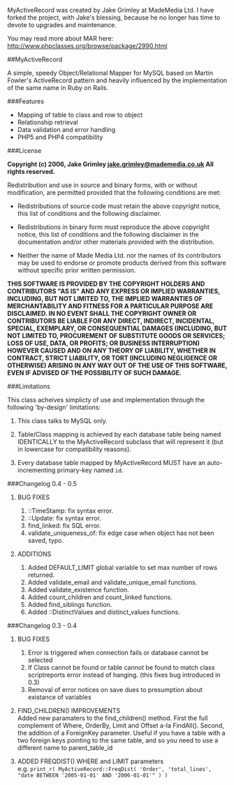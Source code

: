 MyActiveRecord was created by Jake Grimley at MadeMedia Ltd. I have forked the project, with Jake's blessing, because he no longer has time to devote to upgrades and maintenance.

You may read more about MAR here: <http://www.phpclasses.org/browse/package/2990.html>

##MyActiveRecord

A simple, speedy Object/Relational Mapper for MySQL based on Martin 
Fowler's ActiveRecord pattern and heavily influenced by the implementation 
of the same name in Ruby on Rails.

###Features

* Mapping of table to class and row to object
* Relationship retrieval
* Data validation and error handling
* PHP5 and PHP4 compatibility

###License

**Copyright (c) 2006, Jake Grimley  <jake.grimley@mademedia.co.uk>
All rights reserved.**

Redistribution and use in source and binary forms, with or without 
modification, are permitted provided that the following conditions are met:

* Redistributions of source code must retain the above copyright notice, 
this list of conditions and the following disclaimer.

* Redistributions in binary form must reproduce the above copyright 
notice, this list of conditions and the following disclaimer in the 
documentation and/or other materials provided with the distribution.

* Neither the name of Made Media Ltd. nor the names of its contributors 
may be used to endorse or promote products derived from this 
software without specific prior written permission.

**THIS SOFTWARE IS PROVIDED BY THE COPYRIGHT HOLDERS AND CONTRIBUTORS "AS 
IS" AND ANY EXPRESS OR IMPLIED WARRANTIES, INCLUDING, BUT NOT LIMITED TO, 
THE IMPLIED WARRANTIES OF MERCHANTABILITY AND FITNESS FOR A PARTICULAR 
PURPOSE ARE DISCLAIMED. IN NO EVENT SHALL THE COPYRIGHT OWNER OR 
CONTRIBUTORS BE LIABLE FOR ANY DIRECT, INDIRECT, INCIDENTAL, SPECIAL, 
EXEMPLARY, OR CONSEQUENTIAL DAMAGES (INCLUDING, BUT NOT LIMITED TO, 
PROCUREMENT OF SUBSTITUTE GOODS OR SERVICES; LOSS OF USE, DATA, OR 
PROFITS; OR BUSINESS INTERRUPTION) HOWEVER CAUSED AND ON ANY THEORY OF 
LIABILITY, WHETHER IN CONTRACT, STRICT LIABILITY, OR TORT (INCLUDING 
NEGLIGENCE OR OTHERWISE) ARISING IN ANY WAY OUT OF THE USE OF THIS 
SOFTWARE, EVEN IF ADVISED OF THE POSSIBILITY OF SUCH DAMAGE.**

###Limitations

This class acheives simplicty of use and implementation through the following 'by-design' limitations:

1. This class talks to MySQL only.

2. Table/Class mapping is achieved by each database table being named IDENTICALLY to the MyActiveRecord subclass that will represent it (but in lowercase for compatibility reasons).

3. Every database table mapped by MyActiveRecord MUST have an auto-incrementing primary-key named `id`.

###Changelog 0.4 - 0.5

1. BUG FIXES

    1. ::TimeStamp: fix syntax error.
    2. ::Update: fix syntax error.
    3. find_linked: fix SQL error.
    4. validate_uniqueness_of: fix edge case when object has not been saved, typo.

2. ADDITIONS
    1. Added DEFAULT_LIMIT global variable to set max number of rows returned.
    2. Added validate_email and validate_unique_email functions.
    3. Added validate_existence function.
    4. Added count_children and count_linked functions.
    5. Added find_siblings function.
    6. Added ::DistinctValues and distinct_values functions.

###Changelog 0.3 - 0.4

1. BUG FIXES
    1. Error is triggered when connection fails or database cannot be selected
    2. If Class cannot be found or table cannot be found to match class scriptreports error instead of hanging. (this fixes bug introduced in 0.3)
    3. Removal of error notices on save dues to presumption about existance of variables

2. FIND_CHILDREN() IMPROVEMENTS  
Added new paramaters to the find_children() method. First the full 
complement of Where, OrderBy, Limit and Offset a-la FindAll(). Second, the 
addition of a ForeignKey parameter. Useful if you have a table with a
two foreign keys pointing to the same table, and so you need to use a 
different name to parent_table_id

3. ADDED FREQDIST() WHERE and LIMIT parameters  
e.g. `print_r( MyActiveRecord::FreqDist( 'Order', 'total_lines', "date BETWEEN '2005-01-01' AND '2006-01-01'" ) )`